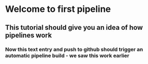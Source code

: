 # Welcome to first pipeline

## This tutorial should give you an idea of how pipelines work

### Now this text entry and push to github should trigger an automatic pipeline build - we saw this work earlier